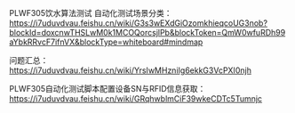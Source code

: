 PLWF305饮水算法测试
自动化测试场景分类：https://i7uduvdvau.feishu.cn/wiki/G3s3wEXdGiOzomkhieqcoUG3nob?blockId=doxcnwTHSLwM0k1MCOQorcsjlPb&blockToken=QmW0wfuRDh99aYbkRRvcF7ifnVX&blockType=whiteboard#mindmap

问题汇总：https://i7uduvdvau.feishu.cn/wiki/YrsIwMHzniIg6ekkG3VcPXI0njh

PLWF305自动化测试脚本配置设备SN与RFID信息获取：https://i7uduvdvau.feishu.cn/wiki/GRqhwblmCiF39wkeCDTc5Tumnjc
